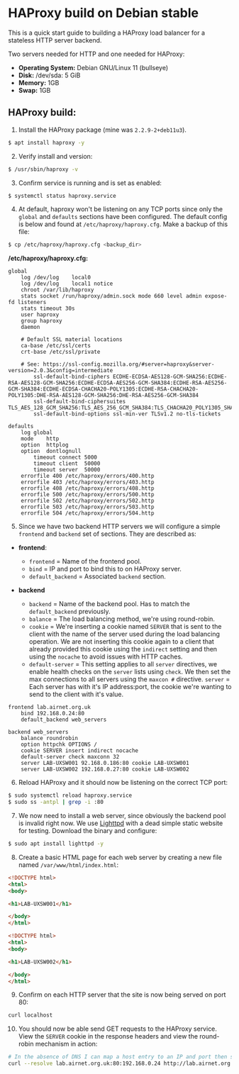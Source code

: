 # HAProxy build on Debian stable

This is a quick start guide to building a HAProxy load balancer for a stateless HTTP server backend.

Two servers needed for HTTP and one needed for HAProxy:

- **Operating System:** Debian GNU/Linux 11 (bullseye)
- **Disk:** /dev/sda: 5 GiB
- **Memory:** 1GB
- **Swap:** 1GB

## HAProxy build:

1. Install the HAProxy package (mine was `2.2.9-2+deb11u3`).

```bash
$ apt install haproxy -y
```

2. Verify install and version:

```bash
$ /usr/sbin/haproxy -v
```

3. Confirm service is running and is set as enabled:

```bash
$ systemctl status haproxy.service
```

4. At default, haproxy won't be listening on any TCP ports since only the `global` and `defaults` sections have been configured. The default config is below and found at `/etc/haproxy/haproxy.cfg`. Make a backup of this file:

```bash
$ cp /etc/haproxy/haproxy.cfg <backup_dir>
```

**/etc/haproxy/haproxy.cfg:**

```text
global
	log /dev/log	local0
	log /dev/log	local1 notice
	chroot /var/lib/haproxy
	stats socket /run/haproxy/admin.sock mode 660 level admin expose-fd listeners
	stats timeout 30s
	user haproxy
	group haproxy
	daemon

	# Default SSL material locations
	ca-base /etc/ssl/certs
	crt-base /etc/ssl/private

	# See: https://ssl-config.mozilla.org/#server=haproxy&server-version=2.0.3&config=intermediate
        ssl-default-bind-ciphers ECDHE-ECDSA-AES128-GCM-SHA256:ECDHE-RSA-AES128-GCM-SHA256:ECDHE-ECDSA-AES256-GCM-SHA384:ECDHE-RSA-AES256-GCM-SHA384:ECDHE-ECDSA-CHACHA20-POLY1305:ECDHE-RSA-CHACHA20-POLY1305:DHE-RSA-AES128-GCM-SHA256:DHE-RSA-AES256-GCM-SHA384
        ssl-default-bind-ciphersuites TLS_AES_128_GCM_SHA256:TLS_AES_256_GCM_SHA384:TLS_CHACHA20_POLY1305_SHA256
        ssl-default-bind-options ssl-min-ver TLSv1.2 no-tls-tickets

defaults
	log	global
	mode	http
	option	httplog
	option	dontlognull
        timeout connect 5000
        timeout client  50000
        timeout server  50000
	errorfile 400 /etc/haproxy/errors/400.http
	errorfile 403 /etc/haproxy/errors/403.http
	errorfile 408 /etc/haproxy/errors/408.http
	errorfile 500 /etc/haproxy/errors/500.http
	errorfile 502 /etc/haproxy/errors/502.http
	errorfile 503 /etc/haproxy/errors/503.http
	errorfile 504 /etc/haproxy/errors/504.http
```
5. Since we have two backend HTTP servers we will configure a simple `frontend` and `backend` set of sections. They are described as:

- **frontend**:
    - `frontend` = Name of the frontend pool.
    - `bind` = IP and port to bind this to on HAProxy server.
    - `default_backend` = Associated `backend` section.

- **backend**
    - `backend` = Name of the backend pool. Has to match the `default_backend` previously.
    - `balance` = The load balancing method, we're using round-robin.
    - `cookie` = We're inserting a cookie named `SERVER` that is sent to the client with the name of the server used during the load balancing operation. We are not inserting this cookie again to a client that already provided this cookie using the `indirect` setting and then using the `nocache` to avoid issues with HTTP caches.
    - `default-server` = This setting applies to all `server` directives, we enable health checks on the `server` lists using `check`. We then set the max connections to all servers using the `maxcon #` directive.
    `server` = Each server has with it's IP address:port, the cookie we're wanting to send to the client with it's value.

```text
frontend lab.airnet.org.uk
	bind 192.168.0.24:80
	default_backend web_servers

backend web_servers
	balance roundrobin
	option httpchk OPTIONS /
	cookie SERVER insert indirect nocache
	default-server check maxconn 32
	server LAB-UXSW001 92.168.0.186:80 cookie LAB-UXSW001
	server LAB-UXSW002 192.168.0.27:80 cookie LAB-UXSW002
```

6. Reload HAProxy and it should now be listening on the correct TCP port:

```bash
$ sudo systemctl reload haproxy.service
$ sudo ss -antpl | grep -i :80
```

7. We now need to install a web server, since obviously the backend pool is invalid right now. We use [Lighttpd](https://redmine.lighttpd.net/projects/lighttpd/wiki) with a dead simple static website for testing. Download the binary and configure:

```bash
$ sudo apt install lighttpd -y
```

8. Create a basic HTML page for each web server by creating a new file named `/var/www/html/index.html`:

```html
<!DOCTYPE html>
<html>
<body>

<h1>LAB-UXSW001</h1>

</body>
</html>
```
```html
<!DOCTYPE html>
<html>
<body>

<h1>LAB-UXSW002</h1>

</body>
</html>
```

9. Confirm on each HTTP server that the site is now being served on port 80:

```bash
curl localhost
```

10. You should now be able send GET requests to the HAProxy service. View the `SERVER` cookie in the response headers and view the round-robin mechanism in action:

```bash
# In the absence of DNS I can map a host entry to an IP and port then send the request to that:
curl --resolve lab.airnet.org.uk:80:192.168.0.24 http://lab.airnet.org.uk --HEAD
```